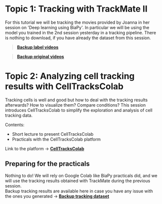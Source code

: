 # Topic 1: Tracking with TrackMate II

For this tutorial we will be tracking the movies provided by Joanna in her session on 'Deep learning using BiaPy'.
In particular we will be using the model you trained in the 2nd session yesterday in a tracking pipeline.
There is nothing to download, if you have already the dataset from this session.

> **[Backup label videos](https://drive.google.com/file/d/10bISN5TWuKXbevoqxyhTPQidddxx5f2F/view?usp=sharing)**

> **[Backup original videos](https://drive.google.com/file/d/1Y5MWkEU7Ob5912H9xLZvYAZrJh5pVhd3/view?usp=sharing)**


# Topic 2: Analyzing cell tracking results with CellTracksColab

Tracking cells is well and good but how to deal with the tracking results afterwards? How to visualize them? Compare conditions? This session introduces CellTracksColab to simplify the exploration and analysis of cell tracking data.

Contents:

- Short lecture to present CellTracksColab
- Practicals with the CellTracksColab platform

Link to the platform -> **[CellTracksColab](https://github.com/CellMigrationLab/CellTracksColab)**

## Preparing for the practicals

Nothing to do! We will rely on Google Colab like BiaPy practicals did, and we will use the tracking results obtained with TrackMate during the previous session.  
Backup tracking results are available here in case you have any issue with the ones you generated -> **[Backup tracking dataset](https://drive.google.com/drive/folders/1bSMnoiRw39kQqfM6XpdYKq4HbQOFPWEu?usp=drive_link)**

